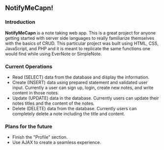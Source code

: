 NotifyMeCapn!
-

### Introduction

**NotifyMeCapn** is a note taking web app. This is a great project for anyone getting started with server side languages to really familiarize themselves with the basics of CRUD. This particular project was built using HTML, CSS, JavaScript, and PHP and it is meant to replicate the same functions one would find while using EverNote or SimpleNote.

### Current Operations
- Read (SELECT) data from the database and display the information.
- Create (INSERT) data using prepared statement and validated user input. Currently a user can sign up, login, create new notes, and write content in those notes.
- Update (UPDATE) data in the database. Currently users can update their notes titles and the content of the notes.
- Delete (DELETE) data from the database. Currently users can completely delete a note including the title and content.

### Plans for the future
- Finish the "Profile" section.
- Use AJAX to create a seamless experience.

